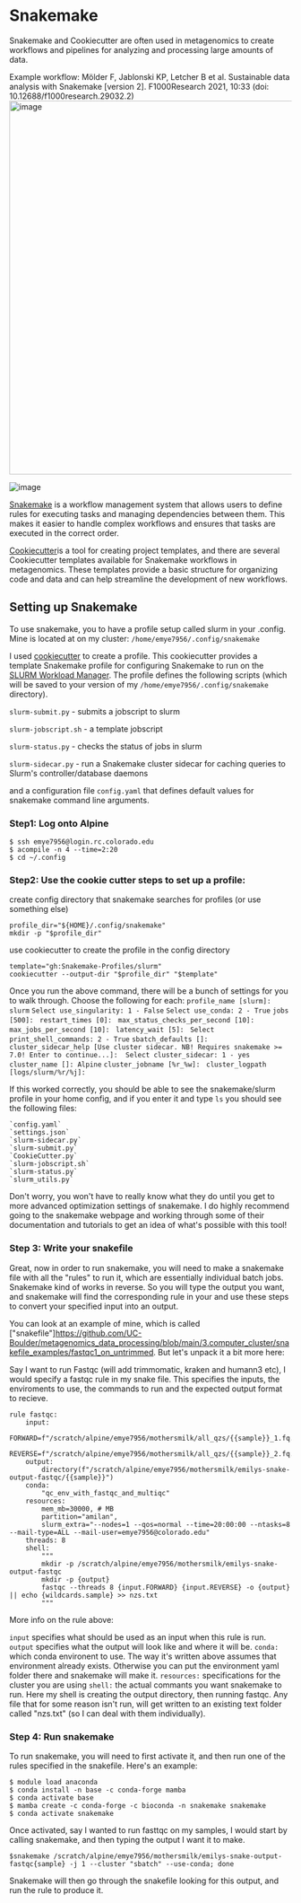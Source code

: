 # Snakemake

Snakemake and Cookiecutter are often used in metagenomics to create
workflows and pipelines for analyzing and processing large amounts of
data.

Example workflow: Mölder F, Jablonski KP, Letcher B et al. Sustainable data analysis with Snakemake [version 2]. F1000Research 2021, 10:33 (doi: 10.12688/f1000research.29032.2)
<img width="666" alt="image" src="https://github.com/UC-Boulder/metagenomics_data_processing/assets/104112036/2b89383a-73d5-4279-88fc-244bb4ed1b49">

![image](https://github.com/UC-Boulder/metagenomics_data_processing/assets/104112036/18d795e7-1b76-4472-be8b-e7bbc6ab2da4)


[Snakemake](https://f1000research.com/articles/10-33/v1) is a workflow
management system that allows users to define rules for executing tasks
and managing dependencies between them. This makes it easier to handle
complex workflows and ensures that tasks are executed in the correct
order.

[Cookiecutter](https://github.com/cookiecutter/cookiecutter)is a tool
for creating project templates, and there are several Cookiecutter
templates available for Snakemake workflows in metagenomics. These
templates provide a basic structure for organizing code and data and can
help streamline the development of new workflows.

## Setting up Snakemake 

To use snakemake, you to have a profile setup called slurm in your
.config. Mine is located at on my cluster:
`/home/emye7956/.config/snakemake`

I used [cookiecutter](https://github.com/Snakemake-Profiles/slurm) to
create a profile. This cookiecutter provides a template Snakemake
profile for configuring Snakemake to run on the [SLURM Workload
Manager](https://slurm.schedmd.com/). The profile defines the following
scripts (which will be saved to your version of my
`/home/emye7956/.config/snakemake` directory).

`slurm-submit.py` - submits a jobscript to slurm

`slurm-jobscript.sh` - a template jobscript

`slurm-status.py` - checks the status of jobs in slurm

`slurm-sidecar.py` - run a Snakemake cluster sidecar for caching queries
to Slurm's controller/database daemons

and a configuration file `config.yaml` that defines default values for
snakemake command line arguments.

### Step1: Log onto Alpine

```
$ ssh emye7956@login.rc.colorado.edu
$ acompile -n 4 --time=2:20
$ cd ~/.config
```

### Step2: Use the cookie cutter steps to set up a profile:

create config directory that snakemake searches for profiles (or use something else)
```
profile_dir="${HOME}/.config/snakemake"
mkdir -p "$profile_dir"
```

use cookiecutter to create the profile in the config directory
```
template="gh:Snakemake-Profiles/slurm"
cookiecutter --output-dir "$profile_dir" "$template"
```

Once you run the above command, there will be a bunch of settings for you to walk through. Choose the following for each:
`profile_name [slurm]: slurm`
`Select use_singularity:
1 - False`
`Select use_conda:
2 - True`
`jobs [500]: `
`restart_times [0]: `
`max_status_checks_per_second [10]: `
`max_jobs_per_second [10]: `
`latency_wait [5]: `
`Select print_shell_commands:
2 - True`
`sbatch_defaults []: `
`cluster_sidecar_help [Use cluster sidecar. NB! Requires snakemake >= 7.0! Enter to continue...]: 
Select cluster_sidecar:
1 - yes`
`cluster_name []: Alpine`
`cluster_jobname [%r_%w]: `
`cluster_logpath [logs/slurm/%r/%j]: `

If this worked correctly, you should be able to see the snakemake/slurm profile in your home config, and if you enter it and type `ls` you should see the following files: 
```
`config.yaml`      
`settings.json`      
`slurm-sidecar.py`  
`slurm-submit.py`
`CookieCutter.py`
`slurm-jobscript.sh`
`slurm-status.py`  
`slurm_utils.py`
```
Don't worry, you won't have to really know what they do until you get to more advanced optimization settings of snakemake. I do highly recommend going to the snakemake webpage and working through some of their documentation and tutorials to get an idea of what's possible with this tool!

### Step 3: Write your snakefile 

Great, now in order to run snakemake, you will need to make a snakemake file with all the "rules" to run it, which are essentially individual batch jobs. Snakemake kind of works in reverse. So you will type the output you want, and snakemake will find the corresponding rule in your and use these steps to convert your specified input into an output. 

You can look at an example of mine, which is called ["snakefile"]https://github.com/UC-Boulder/metagenomics_data_processing/blob/main/3.computer_cluster/snakefile_examples/fastqc1_on_untrimmed. But let's unpack it a bit more here:

Say I want to run Fastqc (will add trimmomatic, kraken and humann3 etc), I would specify a fastqc rule in my snake file. This specifies the inputs, the enviroments to use, the commands to run and the expected output format to recieve.

```
rule fastqc:
    input:
        FORWARD=f"/scratch/alpine/emye7956/mothersmilk/all_qzs/{{sample}}_1.fq.gz",
        REVERSE=f"/scratch/alpine/emye7956/mothersmilk/all_qzs/{{sample}}_2.fq.gz"
    output:
        directory(f"/scratch/alpine/emye7956/mothersmilk/emilys-snake-output-fastqc/{{sample}}")
    conda:
        "qc_env_with_fastqc_and_multiqc"
    resources:
        mem_mb=30000, # MB
        partition="amilan",
        slurm_extra="--nodes=1 --qos=normal --time=20:00:00 --ntasks=8 --mail-type=ALL --mail-user=emye7956@colorado.edu"
    threads: 8
    shell:
        """
        mkdir -p /scratch/alpine/emye7956/mothersmilk/emilys-snake-output-fastqc
        mkdir -p {output}
        fastqc --threads 8 {input.FORWARD} {input.REVERSE} -o {output} || echo {wildcards.sample} >> nzs.txt
        """
```
More info on the rule above:

`input` specifies what should be used as an input when this rule is run.
`output` specifies what the output will look like and where it will be.
`conda:` which conda environent to use. The way it's written above assumes that environment already exists. Otherwise you can put the environment yaml folder there and snakemake will make it. 
`resources:` specifications for the cluster you are using
`shell:` the actual commants you want snakemake to run. Here my shell is creating the output directory, then running fastqc. Any file that for some reason isn't run, will get written to an existing text folder called "nzs.txt" (so I can deal with them individually). 

### Step 4: Run snakemake

To run snakemake, you will need to first activate it, and then run one of the rules specified in the snakefile. Here's an example: 
```
$ module load anaconda
$ conda install -n base -c conda-forge mamba
$ conda activate base
$ mamba create -c conda-forge -c bioconda -n snakemake snakemake
$ conda activate snakemake
```
Once activated, say I wanted to run fasttqc on my samples, I would start by calling snakemake, and then typing the output I want it to make.
```
$snakemake /scratch/alpine/emye7956/mothersmilk/emilys-snake-output-fastqc{sample} -j 1 --cluster "sbatch" --use-conda; done
``` 
Snakemake will then go through the snakefile looking for this output, and run the rule to produce it. 



